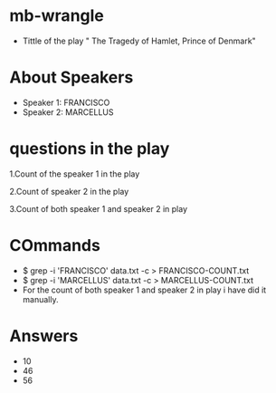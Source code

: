 # mb-wrangle
- Tittle of the play " The Tragedy of Hamlet, Prince of Denmark"

# About Speakers
- Speaker 1: FRANCISCO
- Speaker 2: MARCELLUS

# questions in the play
1.Count of the speaker 1 in the play

2.Count of speaker 2 in the play

3.Count of both speaker 1 and speaker 2 in play

# COmmands
- $ grep -i 'FRANCISCO' data.txt -c > FRANCISCO-COUNT.txt
- $ grep -i 'MARCELLUS' data.txt -c > MARCELLUS-COUNT.txt
- For the count of both speaker 1 and speaker 2 in play i have did it manually.

# Answers
- 10
- 46
- 56



